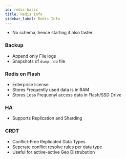 ```yaml
---
id: redis-basic
title: Redis Info
sidebar_label: Redis Info
---
```


- No schema, hence starting it also faster

### Backup
- Append only File logs
- Snapshots of ``dump.rdb`` file

### Redis on Flash
- Enterprise license
- Stores Frequently used data is in RAM
- Stores Less Frequenyl access data in Flash/SSD Drive

### HA 
- Supports Replication and Sharding 


### CRDT
- Conflict-Free Replicated Data Types
- Seperate conflict resolve rules per data type
- Useful for active-active Geo Distrubution
